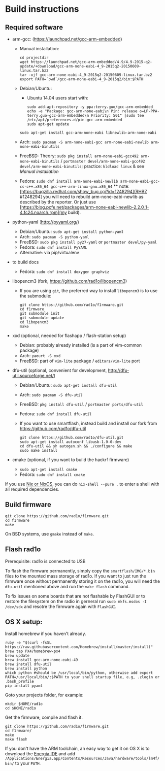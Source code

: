 # Build instructions

## Required software

* arm-gcc: (https://launchpad.net/gcc-arm-embedded)
    * Manual installation:

      ```
      cd projectdir
      wget https://launchpad.net/gcc-arm-embedded/4.9/4.9-2015-q2-update/+download/gcc-arm-none-eabi-4_9-2015q2-20150609-linux.tar.bz2
      tar -xjf gcc-arm-none-eabi-4_9-2015q2-20150609-linux.tar.bz2
      export PATH=`pwd`/gcc-arm-none-eabi-4_9-2015q2/bin:$PATH
      ```
    * Debian/Ubuntu: 
        * Ubuntu 14.04 users start with:

          ```
          sudo add-apt-repository -y ppa:terry.guo/gcc-arm-embedded
          echo -e "Package: gcc-arm-none-eabi\n Pin: release o=LP-PPA-terry.guo-gcc-arm-embedded\n Priority: 501" |sudo tee /etc/apt/preferences.d/pin-gcc-arm-embedded
          sudo apt-get update
          ```
      `sudo apt-get install gcc-arm-none-eabi libnewlib-arm-none-eabi`
    * Arch: `sudo pacman -S arm-none-eabi-gcc arm-none-eabi-newlib arm-none-eabi-binutils`
    * FreeBSD: Theory: `sudo pkg install arm-none-eabi-gcc492 arm-none-eabi-binutils` / `portmaster devel/arm-none-eabi-gcc492 devel/arm-none-eabi-binutils`; practice: `kldload linux` & see _Manual installation_
    * Fedora: `sudo dnf install arm-none-eabi-newlib arm-none-eabi-gcc-cs-c++.x86_64 gcc-c++-arm-linux-gnu.x86_64`
    ** note: [https://bugzilla.redhat.com/show_bug.cgi?id=1248294](RHBZ #1248294] you will need to rebuild arm-none-eabi-newlib as described by the reporter. Or just use [https://blog.pcfe.net/packages/arm-none-eabi-newlib-2.2.0_1-4.fc24.noarch.rpm](my build).
* python-yaml (http://pyyaml.org/)
    * Debian/Ubuntu: `sudo apt-get install python-yaml`
    * Arch: `sudo pacman -S python-yaml`
    * FreeBSD: `sudo pkg install py27-yaml` or `portmaster devel/py-yaml`
    * Fedora: `sudo dnf install PyYAML`
    * Alternative: via pip/virtualenv
* to build docs
    * Fedora: `sudo dnf install doxygen graphviz`
* libopencm3 (fork, https://github.com/rad1o/libopencm3)
    * If you are using `git`, the preferred way to install
      `libopencm3` is to use the submodule:

      ```
      git clone https://github.com/rad1o/f1rmware.git
      cd f1rmware
      git submodule init
      git submodule update
      cd libopencm3
      make
      ```
* xxd (optional, needed for flashapp / flash-station setup)
    * Debian: probably already installed (is a part of vim-common package)
    * Arch: `yaourt -S xxd`
    * FreeBSD: part of `vim-lite` package / `editors/vim-lite` port
* dfu-util (optional, convenient for development, http://dfu-util.sourceforge.net/)
    * Debian/Ubuntu: `sudo apt-get install dfu-util`
    * Arch: `sudo pacman -S dfu-util`
    * FreeBSD: `pkg install dfu-util` / `portmaster ports/dfu-util`
    * Fedora: `sudo dnf install dfu-util`

    * If you want to use smartflash, instead build and install our fork from https://github.com/rad1o/dfu-util

      ```
      git clone https://github.com/rad1o/dfu-util.git
      sudo apt-get install autoconf libusb-1.0-0-dev
      cd dfu-util && sh autogen.sh && ./configure && make
      sudo make install
      ```

* cmake (optional, if you want to build the hackrf firmware)
    * `sudo apt-get install cmake`
    * Fedora: `sudo dnf install cmake`

If you use [Nix or NixOS](https://nixos.org/), you can do `nix-shell --pure .` to enter a shell with all required dependencies.

## Build firmware

```
git clone https://github.com/rad1o/f1rmware.git
cd f1rmware
make
```

On BSD systems, use `gmake` instead of `make`.


## Flash rad1o

Prerequisite: rad1o is connected to USB

To flash the firmware permanently, simply copy the `smartflash/IMG/*.b1n` files to the mounted mass storage of rad1o.
If you want to just run the firmware once without permanently storing it on the rad1o, you will need the `dfu-util` mentioned above and run the `make flash` command.

To fix issues on some boards that are not flashable by FlashGUI or to restore the filesystem on the radio in gerneral run `sudo mkfs.msdos -I /dev/sdx` and resotre the firmware again with `FlashGUI`. 

## OS X setup:

Install homebrew if you haven't already.

```
ruby -e "$(curl -fsSL https://raw.githubusercontent.com/Homebrew/install/master/install)"
brew tap PX4/homebrew-px4
brew update
brew install gcc-arm-none-eabi-49
brew install dfu-util
brew install python
which python #should be /usr/local/bin/python, otherwise add export PATH=/usr/local/bin/:$PATH to your shell startup file, e.g, .zlogin or .bash_profile
pip install pyaml
```

Goto your projects folder, for example:

```
mkdir $HOME/rad1o
cd $HOME/rad1o
```

Get the firmware, compile and flash it.

```
git clone https://github.com/rad1o/f1rmware.git
cd f1rmware/
make
make flash
```

If you don't have the ARM toolchain, an easy way to get it on OS X is to download the [Energia IDE](http://energia.nu/download) and add `/Applications/Energia.app/Contents/Resources/Java/hardware/tools/lm4f/bin/` to your `PATH`.
